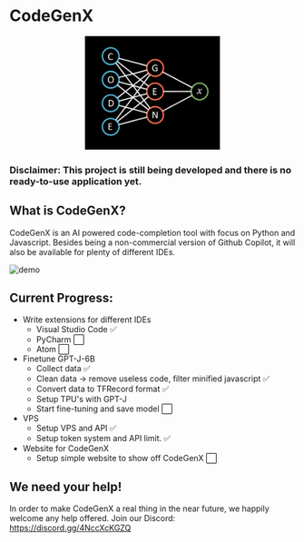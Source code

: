 # CodeGenX

<p align="center">
  <img src="assets/logo.png" height=200 />
<p/>

### Disclaimer: This project is still being developed and there is no ready-to-use application yet.

## What is CodeGenX?
CodeGenX is an AI powered code-completion tool with focus on Python and Javascript. Besides being a non-commercial version of Github Copilot, it will also be available for plenty of different IDEs. 

![demo](https://user-images.githubusercontent.com/61938694/135526136-d40c47b9-7c54-4fec-b031-d2760c19a10a.gif)

## Current Progress:

- Write extensions for different IDEs
  - Visual Studio Code ✅
  - PyCharm ⬜
  - Atom ⬜
- Finetune GPT-J-6B
  - Collect data ✅
  - Clean data -> remove useless code, filter minified javascript ✅
  - Convert data to TFRecord format ✅
  - Setup TPU's with GPT-J 
  - Start fine-tuning and save model ⬜
- VPS
  - Setup VPS and API ✅
  - Setup token system and API limit. ✅
- Website for CodeGenX 
  - Setup simple website to show off CodeGenX ⬜

## We need your help!
In order to make CodeGenX a real thing in the near future, we happily welcome any help offered.
Join our Discord: https://discord.gg/4NccXcKGZQ 
